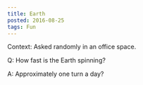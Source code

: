 ```yaml
---
title: Earth
posted: 2016-08-25
tags: Fun
---
```

Context: Asked randomly in an office space.

Q: How fast is the Earth spinning?

A: Approximately one turn a day?
